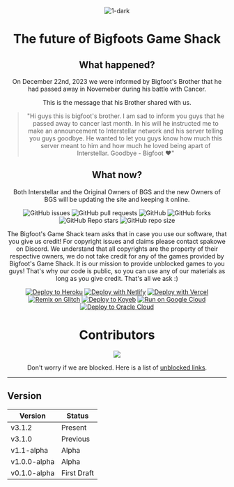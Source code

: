 <div align='center'>


![1-dark](https://user-images.githubusercontent.com/80417201/202951901-67e3b1d9-0b7f-4936-8027-4e03ed8351dd.png)
# The future of Bigfoots Game Shack
## What happened?
On December 22nd, 2023 we were informed by Bigfoot's Brother that he had passed away in Novemeber during his battle with Cancer.

This is the message that his Brother shared with us.
> "Hi guys this is bigfoot's brother. I am sad to inform you guys that he passed away to cancer last month. In his will he instructed me to make an announcement to Interstellar network and his server telling you 
guys goodbye. He wanted to let you guys know how much this server meant to him and how much he loved being apart of Interstellar. 
 Goodbye - Bigfoot :heart:"
## What now?
Both Interstellar and the Original Owners of BGS and the new Owners of BGS will be updating the site and keeping it online.

![GitHub issues](https://img.shields.io/github/issues/InterstellarNetwork/Bigfoots-GS?logo=github&style=flat-square) 
![GitHub pull requests](https://img.shields.io/github/issues-pr/InterstellarNetwork/Bigfoots-GS?label=Pull%20requests&logo=github&style=flat-square) 
![GitHub](https://img.shields.io/github/license/InterstellarNetwork/Bigfoots-GS?label=Licence&logo=github&style=flat-square) 
![GitHub forks](https://img.shields.io/github/forks/InterstellarNetwork/Bigfoots-GS?label=Forks&logo=github&style=flat-square) 
![GitHub Repo stars](https://img.shields.io/github/stars/InterstellarNetwork/Bigfoots-GS?color=yellow&label=Stars&logo=github&style=flat-square) 
![GitHub repo size](https://img.shields.io/github/repo-size/InterstellarNetwork/Bigfoots-GS?label=Repo%20size&logo=github&style=flat-square) 

The Bigfoot's Game Shack team asks that in case you use our software, that you give us credit! For copyright issues and claims please contact spakowe on Discord. We understand that all copyrights are the property of their respective owners, we do not take credit for any of the games provided by Bigfoot's Game Shack. 
It is our mission to provide unblocked games to you guys! That's why our code is public, so you can use any of our materials as long as you give credit. That's all we ask :)
  <br>


  <a target="_blank" href="https://heroku.com/deploy/?template=https://github.com/BigfootsGS/BigfootsGS.github.io"><img alt="Deploy to Heroku" src="https://raw.githubusercontent.com/BinBashBanana/deploy-buttons/master/buttons/remade/heroku.svg"></a>
[![Deploy with Netlify](https://raw.githubusercontent.com/BinBashBanana/deploy-buttons/master/buttons/remade/netlify.svg)](https://app.netlify.com/start/deploy?repository=https://github.com/InterstellarNetwork/Bigfoots-GS)
[![Deploy with Vercel](https://raw.githubusercontent.com/BinBashBanana/deploy-buttons/master/buttons/remade/vercel.svg)](https://vercel.com/new/clone?repository-url=https://github.com/InterstellarNetwork/Bigfoots-GS)
  [![Remix on Glitch](https://raw.githubusercontent.com/BinBashBanana/deploy-buttons/master/buttons/remade/glitch.svg)](https://glitch.com/edit/#!/import/github/InterstellarNetwork/Bigfoots-GS)
  [![Deploy to Koyeb](https://binbashbanana.github.io/deploy-buttons/buttons/remade/koyeb.svg)](https://app.koyeb.com/apps/deploy?type=git&repository=github.com/InterstellarNetwork/Bigfoots-GS)
  [![Run on Google Cloud](https://binbashbanana.github.io/deploy-buttons/buttons/remade/googlecloud.svg)](https://deploy.cloud.run/?git_repo=https://github.com/InterstellarNetwork/Bigfoots-GS)
[![Deploy to Oracle Cloud](https://binbashbanana.github.io/deploy-buttons/buttons/remade/oraclecloud.svg)](https://cloud.oracle.com/resourcemanager/stacks/create?zipUrl=https://github.com/InterstellarNetwork/Bigfoots-GS/archive/refs/heads/main.zip)


  <div align='center'> 
  <h1>Contributors</h1>
<img src="https://contrib.rocks/image?repo=BigfootsGS/BigfootsGS.github.io"/>

Don't worry if we are blocked. Here is a list of [unblocked links](https://github.com/InterstellarNetwork/Bigfoots-GS/blob/main/other/links.md).

<div align='left'>


---
## Version
| Version | Status |
| - | - |
| v3.1.2 | Present |
| v3.1.0 | Previous |
| v1.1-alpha | Alpha |
| v1.0.0-alpha | Alpha |
| v0.1.0-alpha | First Draft |
  <div align='center'>
